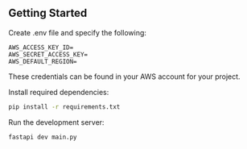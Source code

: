 ## Getting Started

Create .env file and specify the following:
```
AWS_ACCESS_KEY_ID=
AWS_SECRET_ACCESS_KEY=
AWS_DEFAULT_REGION=
```
These credentials can be found in your AWS account for your project. 

Install required dependencies:
```bash
pip install -r requirements.txt
```

Run the development server:
```bash
fastapi dev main.py
```